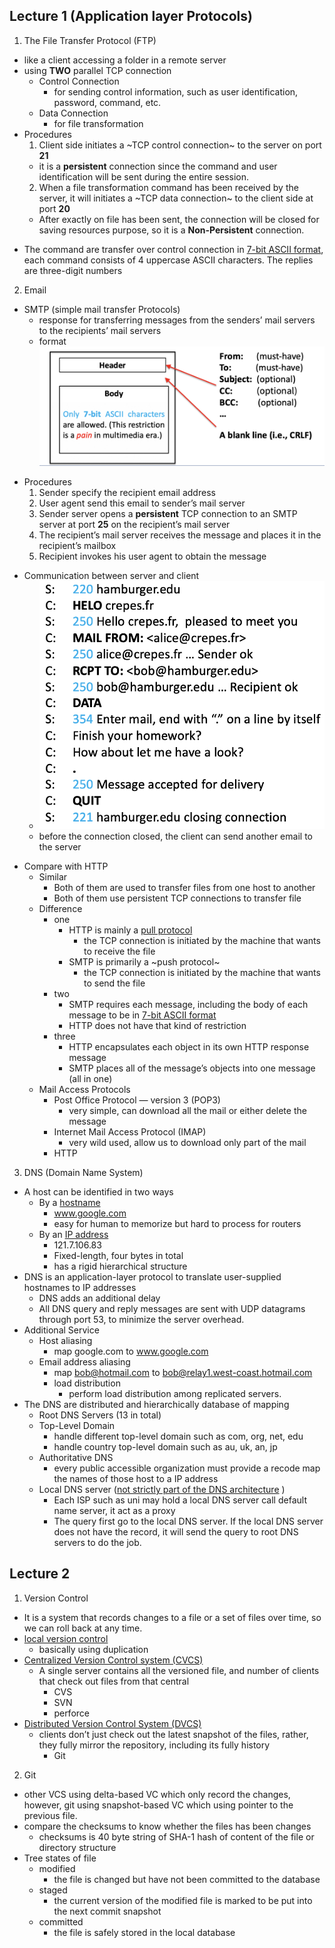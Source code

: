## Lecture 1 (Application layer Protocols)

1. The File Transfer Protocol (FTP)
  - like a client accessing a folder in a remote server
  - using **TWO** parallel TCP connection
    - Control Connection
      - for sending control information, such as user identification, password, command, etc.
    - Data Connection
      - for file transformation
  - Procedures
    1. Client side initiates a ~TCP control connection~ to the server on port **21**
      *  it is a **persistent** connection since the command and user identification will be sent during the entire session.
    2. When a file transformation command has been received by the server, it will initiates a ~TCP data connection~ to the client side at port **20**
      * After exactly on file has been sent, the connection will be closed for saving resources purpose, so it is a **Non-Persistent** connection.

  * The command are transfer over control connection in <u>7-bit ASCII format</u>, each command consists of 4 uppercase ASCII characters. The replies are three-digit numbers
2. Email
  * SMTP (simple mail transfer Protocols)
    * response for transferring messages from the senders’ mail servers to the recipients’ mail servers
    * format
      ![0F35C341-A2F3-4267-A6F8-0D93EABC9366](assets/0F35C341-A2F3-4267-A6F8-0D93EABC9366.png)
  - Procedures
    1. Sender specify the recipient email address
    2. User agent send this email to sender’s mail server
    3. Sender server opens a **persistent** TCP connection to an SMTP server at port **25** on the recipient’s mail server
    4. The recipient’s mail server receives the message and places it in the recipient’s mailbox
    5. Recipient invokes his user agent to obtain the message
  * Communication between server and client
    * ![6D6C419A-3A07-41B1-B812-3D2DBBAF88C8](assets/6D6C419A-3A07-41B1-B812-3D2DBBAF88C8.png)
    * before the connection closed, the client can send another email to the server
  - Compare with HTTP
    - Similar
      - Both of them are used to transfer files from one host to another
      - Both of them use persistent TCP connections to transfer file
    - Difference
      - one
        - HTTP is mainly a <u>pull protocol</u>
          - the TCP connection is initiated by the machine that wants to receive the file
        - SMTP is primarily a ~push protocol~
          - the TCP connection is initiated by the machine that wants to send the file
      - two
        - SMTP requires each message, including the body of each message to be in <u>7-bit ASCII format</u>
        - HTTP does not have that kind of restriction
      - three
        - HTTP encapsulates each object in its own HTTP response message
        - SMTP places all of the message’s objects into one message (all in one)
    - Mail Access Protocols
      - Post Office Protocol — version 3 (POP3)
        - very simple, can download all the mail or either delete the message
      - Internet Mail Access Protocol (IMAP)
        - very wild used, allow us to download only part of the mail
      - HTTP
3. DNS (Domain Name System)
  - A host can be identified in two ways
    - By a <u>hostname</u>
      - www.google.com
      - easy for human to memorize but hard to process for routers
    - By an <u>IP address</u>
      - 121.7.106.83
      - Fixed-length, four bytes in total
      - has a rigid hierarchical structure
  - DNS is an application-layer protocol to translate user-supplied hostnames to IP addresses
    - DNS adds an additional delay
    - All DNS query and reply messages are sent with UDP datagrams through port 53, to minimize the server overhead.
  - Additional Service
    - Host aliasing
      - map google.com to www.google.com
    - Email address aliasing
      - map bob@hotmail.com to bob@relay1.west-coast.hotmail.com
      - load distribution
        - perform load distribution among replicated servers.
  - The DNS are distributed and hierarchically database of mapping
    - Root DNS Servers (13 in total)
    - Top-Level Domain
      - handle different top-level domain such as com, org, net, edu
      - handle country top-level domain such as au, uk, an, jp
    - Authoritative DNS
      - every public accessible organization must provide a recode map the names of those host to a IP address
    - Local DNS server (<u>not strictly part of the DNS architecture</u> )
      - Each ISP  such as uni may hold a local DNS server call default name server, it act as a proxy
      - The query first go to the local DNS server. If the local DNS server does not have the record, it will send the query to root DNS servers to do the job.
## Lecture 2

1. Version Control
  * It is a system that records changes to a file or a set of files over time, so we can roll back at any time.
  * <u>local version control</u>
    * basically using duplication
  * <u>Centralized Version Control system (CVCS)</u>
    * A single server contains all the versioned file, and number of clients that check out files from that central
      * CVS
      * SVN
      * perforce
  * <u>Distributed Version Control System (DVCS)</u>
    * clients don’t just check out the latest snapshot of the files, rather, they fully mirror the repository, including its fully history
      * Git
2. Git
  * other VCS using delta-based VC which only record the changes, however, git using snapshot-based VC which using pointer to the previous file.
  * compare the checksums to know whether the  files has been changes
    * checksums is 40 byte string of SHA-1 hash of content of the file or directory structure
  * Tree states of file
    * modified 
      * the file is changed but have not been committed to the database
    * staged
      * the current version of the modified file is marked to be put into the next commit snapshot
    * committed
      * the file is safely stored in the local database
